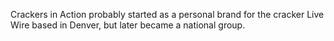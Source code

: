 Crackers in Action probably started as a personal brand for the cracker Live Wire based in Denver, but later became a national group.